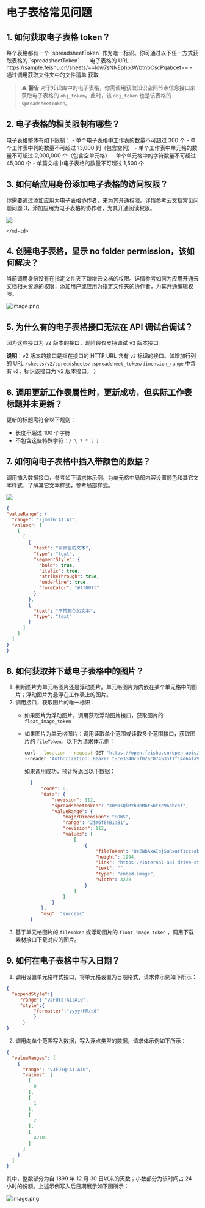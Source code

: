 #  电子表格常见问题

## 1. 如何获取电子表格 token？
<md-table>
<md-tbody>
  <md-tr>
    <md-td>
每个表格都有一个 `spreadsheetToken` 作为唯一标识。你可通过以下任一方式获取表格的 `spreadsheetToken`：
-  电子表格的 URL：https://sample.feishu.cn/sheets/==Iow7sNNEphp3WbtnbCscPqabcef==
- 通过调用获取文件夹中的文件清单 获取



> **⚠️ 警告**
> 对于知识库中的电子表格，你需调用获取知识空间节点信息接口来获取电子表格的 `obj_token`。此时，该 `obj_token` 也是该表格的 `spreadsheetToken`。

</md-td>
  </md-tr>
<md-tbody>
</md-table>

## 2. 电子表格的相关限制有哪些？
<md-table>
<md-tbody>
  <md-tr>
  	<md-td>
电子表格整体有如下限制：
- 单个电子表格中工作表的数量不可超过 300 个
- 单个工作表中列的数量不可超过 13,000 列（包含空列）
- 单个工作表中单元格的数量不可超过 2,000,000 个（包含空单元格）
- 单个单元格中的字符数量不可超过 45,000 个
- 单篇文档中电子表格的数量不可超过 1,500 个    </md-td>
  </md-tr>
<md-tbody>
</md-table>



## 3. 如何给应用身份添加电子表格的访问权限？
<md-table>
<md-tbody>
  <md-tr>
    <md-td>
你需要通过添加应用为电子表格协作者，来为其开通权限。详情参考云文档常见问题问题 3，添加应用为电子表格的协作者，为其开通阅读权限。
      
![](//sf3-cn.feishucdn.com/obj/open-platform-opendoc/22c027f63c540592d3ca8f41d48bb107_CSas7OYJBR.png?height=1994&lazyload=true&maxWidth=583&width=3278)
    
    </md-td>
  </md-tr>
<md-tbody>
</md-table>

## 4. 创建电子表格，显示 no folder permission，该如何解决？
<md-table>
<md-tbody>
  <md-tr>
    <md-td>
当前调用身份没有在指定文件夹下新增云文档的权限。详情参考如何为应用开通云文档相关资源的权限，添加用户或应用为指定文件夹的协作者，为其开通编辑权限。

![image.png](//sf3-cn.feishucdn.com/obj/open-platform-opendoc/c10d55b3d92add2f4260a71dba39c029_erhVFWB0eb.png?height=957&lazyload=true&maxWidth=600&width=1550)
    </md-td>
  </md-tr>
<md-tbody>
</md-table>

  
## 5. 为什么有的电子表格接口无法在 API 调试台调试？
<md-table>
<md-tbody>
  <md-tr>
    <md-td>
因为这些接口为 v2 版本的接口，现阶段仅支持调试 v3 版本接口。

**说明**：v2 版本的接口是指在接口的 HTTP URL 含有 `v2` 标识的接口。如增加行列的 URL `/sheets/v2/spreadsheets/:spreadsheet_token/dimension_range` 中含有 `v2`，标识该接口为 v2 版本接口。 ）
    </md-td>
  </md-tr>
<md-tbody>
</md-table>

## 6. 调用更新工作表属性时，更新成功，但实际工作表标题并未更新？

<md-table>
<md-tbody>
  <md-tr>
    <md-td>更新的标题需符合以下规则：

- 长度不超过 100 个字符
- 不包含这些特殊字符：`/ \ ? * [ ] :`
    </md-td>
  </md-tr>
<md-tbody>
</md-table>

## 7. 如何向电子表格中插入带颜色的数据？

调用插入数据接口，参考如下请求体示例，为单元格中局部内容设置颜色和其它文本样式。了解其它文本样式，参考局部样式。

![](//sf3-cn.feishucdn.com/obj/open-platform-opendoc/dbbefbcc0da0b09d4c61d0c1df969f77_CdJZW23v5t.png?height=80&lazyload=true&width=399)

  ```json
{
  "valueRange": {
    "range": "2jm6f6!A1:A1",
    "values": [
      [
        [
          {
            "text": "带颜色的文本",
            "type": "text",
            "segmentStyle": {
              "bold": true,
              "italic": true,
              "strikeThrough": true,
              "underline": true,
              "foreColor": "#ff00ff"
            }
          },
          {
            "text": "不带颜色的文本",
            "type": "text"
          }
        ]
      ]
    ]
  }
}
```
  
## 8. 如何获取并下载电子表格中的图片？

1. 判断图片为单元格图片还是浮动图片。单元格图片为内嵌在某个单元格中的图片；浮动图片为悬浮在工作表上的图片。
1. 调用接口，获取图片的唯一标识：
    - 如果图片为浮动图片，调用获取浮动图片接口，获取图片的 `float_image_token`
    - 如果图片为单元格图片：调用读取单个范围或读取多个范围接口，获取图片的 `fileToken`。以下为请求体示例：
        ```bash
        curl --location --request GET 'https://open.feishu.cn/open-apis/sheets/v2/spreadsheets/XUMasQlMYhOnMbt5htXc96abcef/values/2jm6f6!B1:B1?valueRenderOption=ToString&dateTimeRenderOption=FormattedString' \
        --header 'Authorization: Bearer t-ce3540c5f02ac074535f1f14d64fa90fa49621c0'
        ```
  
      如果调用成功，预计将返回以下数据：
      ```json
        {
            "code": 0,
            "data": {
                "revision": 112,
                "spreadsheetToken": "XUMasQlMYhOnMbt5htXc96abcef",
                "valueRange": {
                    "majorDimension": "ROWS",
                    "range": "2jm6f6!B1:B1",
                    "revision": 112,
                    "values": [
                        [
                            {
                                "fileToken": "UeZNbAxAIojSuRxarT1ccsabcef",
                                "height": 1994,
                                "link": "https://internal-api-drive-stream.feishu.cn/space/api/box/stream/download/v2/cover/UeZNbAxAIojSuRxarT1ccsabcef/?height=1280&mount_node_token=Iow7sNNEphp3WbtnbCscPqQPnTd&mount_point=sheet_image&policy=equal&width=1280",
                                "text": "",
                                "type": "embed-image",
                                "width": 3278
                            }
                        ]
                    ]
                }
            },
            "msg": "success"
        }
        ```
1. 基于单元格图片的 `fileToken` 或浮动图片的 `float_image_token` ，调用下载素材接口下载对应的图片。

## 9. 如何在电子表格中写入日期？
  
1. 调用设置单元格样式接口，将单元格设置为日期格式，请求体示例如下所示：

```json
{
  "appendStyle":{
     "range": "vJFUIq!A1:A10",
     "style":{
          "formatter":"yyyy/MM/dd"
          }
      }
}
```

2. 调用向单个范围写入数据，写入浮点类型的数据，请求体示例如下所示：
  
```json
{
  "valueRanges": [
    {
      "range": "vJFUIq!A1:A10",
      "values": [
        [
          0
        ],
        [
          1
        ],
        [
          2
        ],
        [
          42101
        ]
      ]
    }
  ]
}
```
  
  
其中，整数部分为自 1899 年 12 月 30 日以来的天数；小数部分为该时间占 24 小时的份额。上述示例写入后日期展示如下图所示：
  
  
![image.png](//sf3-cn.feishucdn.com/obj/open-platform-opendoc/c598f964ca602b69dd3ed11bdfb40885_dZM5cD74rz.png?height=442&lazyload=true&maxWidth=200&width=219)
